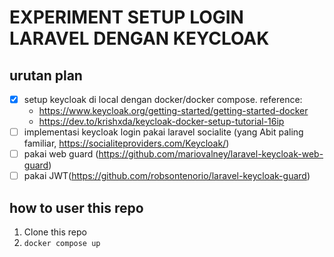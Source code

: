 EXPERIMENT SETUP LOGIN LARAVEL DENGAN KEYCLOAK
==============================================

## urutan plan
- [x] setup keycloak di local dengan docker/docker compose. reference:
  - https://www.keycloak.org/getting-started/getting-started-docker
  - https://dev.to/krishxda/keycloak-docker-setup-tutorial-16ip
- [ ] implementasi keycloak login pakai laravel socialite (yang Abit paling familiar, https://socialiteproviders.com/Keycloak/)
- [ ] pakai web guard (https://github.com/mariovalney/laravel-keycloak-web-guard)
- [ ] pakai JWT(https://github.com/robsontenorio/laravel-keycloak-guard)

## how to user this repo

1. Clone this repo
2. `docker compose up`
